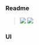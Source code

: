 ### Readme

> [![](https://img.shields.io/badge/Main-readme-white?style=for-the-badge)](../../readme.md)
> [![](https://img.shields.io/badge/usage-orange?style=for-the-badge)](usage.md)

### UI
